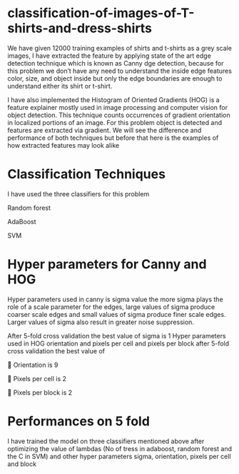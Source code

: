 # classification-of-images-of-T-shirts-and-dress-shirts
We have given 12000 training examples of shirts and t-shirts as a grey scale images, I have extracted  the feature by applying state of the art edge detection technique which is known as Canny dge  detection, because for this problem we don’t have any need to understand the inside edge features  color, size, and object inside but only the edge boundaries are enough to understand either its shirt or  t-shirt. 

I have also implemented the Histogram of Oriented Gradients (HOG) is a feature explainer mostly  used in image processing and computer vision for object detection. This technique counts occurrences  of gradient orientation in localized portions of an image. For this problem object is detected and  features are extracted via gradient. We will see the difference and performance of both techniques but  before that here is the examples of how extracted features may look alike

# Classification Techniques
I have used the three classifiers for this problem

  Random forest
  
  AdaBoost
  
  SVM
  
 # Hyper parameters for Canny and HOG
 Hyper parameters used in canny is sigma value the more sigma plays the role of a scale parameter for the 
edges, large values of sigma produce coarser scale edges and small values of sigma produce finer scale 
edges. Larger values of sigma also result in greater noise suppression.

After 5-fold cross validation the best value of sigma is 1
Hyper parameters used in HOG orientation and pixels per cell and pixels per block after 5-fold cross 
validation the best value of 

 Orientation is 9 

 Pixels per cell is 2

 Pixels per block is 2


# Performances on 5 fold
I have trained the model on three classifiers mentioned above after optimizing the value of lambdas (No 
of tress in adaboost, random forest and the C in SVM) and other hyper parameters sigma, orientation, 
pixels per cell and block 
